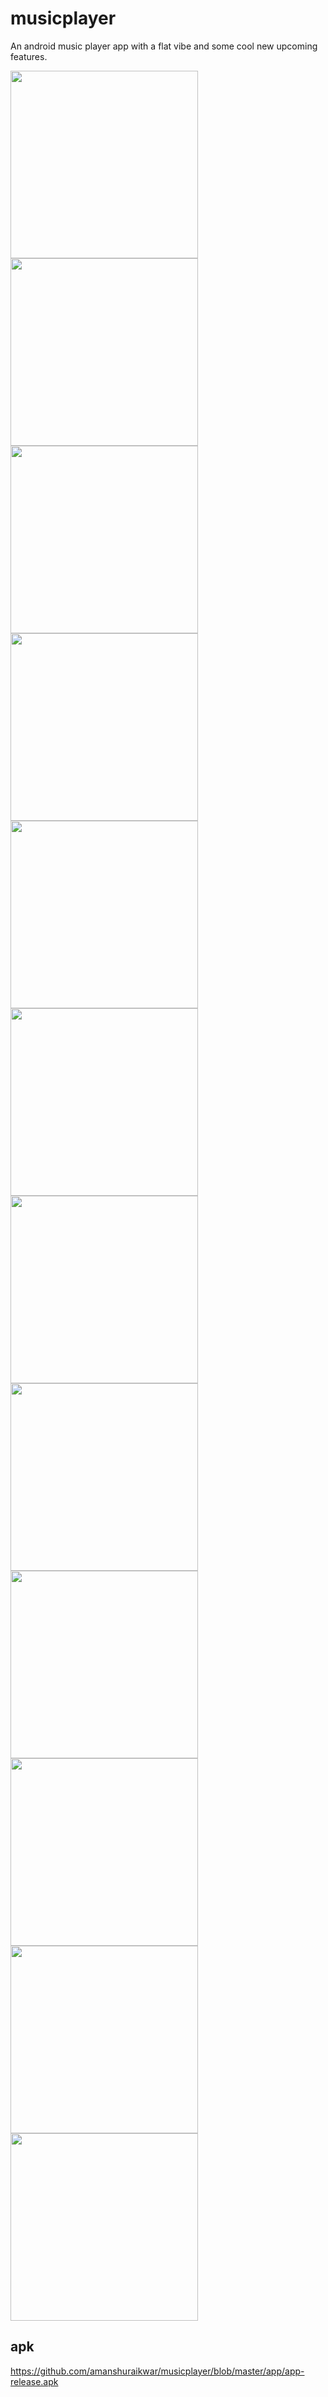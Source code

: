 # musicplayer
An android music player app with a flat vibe and some cool new upcoming features.

<p float="left">
  <img src="https://github.com/amanshuraikwar/musicplayer/blob/master/screenshots/ss-1.png" width="300">
  <img src="https://github.com/amanshuraikwar/musicplayer/blob/master/screenshots/ss-2.png" width="300">
  <img src="https://github.com/amanshuraikwar/musicplayer/blob/master/screenshots/ss-3.png" width="300">
  <img src="https://github.com/amanshuraikwar/musicplayer/blob/master/screenshots/ss-4.png" width="300">
  <img src="https://github.com/amanshuraikwar/musicplayer/blob/master/screenshots/ss-5.png" width="300">
  <img src="https://github.com/amanshuraikwar/musicplayer/blob/master/screenshots/ss-6.png" width="300">
  <img src="https://github.com/amanshuraikwar/musicplayer/blob/master/screenshots/ss-7.png" width="300">
  <img src="https://github.com/amanshuraikwar/musicplayer/blob/master/screenshots/ss-8.png" width="300">
  <img src="https://github.com/amanshuraikwar/musicplayer/blob/master/screenshots/ss-9.png" width="300">
  <img src="https://github.com/amanshuraikwar/musicplayer/blob/master/screenshots/ss-10.png" width="300">
  <img src="https://github.com/amanshuraikwar/musicplayer/blob/master/screenshots/ss-11.png" width="300">
  <img src="https://github.com/amanshuraikwar/musicplayer/blob/master/screenshots/ss-12.png" width="300">
</p>

## apk
https://github.com/amanshuraikwar/musicplayer/blob/master/app/app-release.apk
